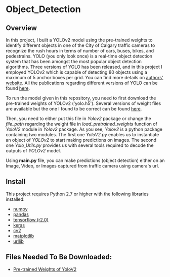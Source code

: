 # Object_Detection

## Overview
In this project, I built a YOLOv2 model using the pre-trained weights to identify different objects in one of the City of Calgary traffic cameras to recognize the rush hours in terms of number of cars, buses, bikes, and pedestrains. YOLO (you only look once) is a real-time object detection system that has been amongst the most popular object detection algorithms. Three versions of YOLO has been released, and in this project I employed YOLOv2 which is capable of detecting 80 objects using a maximum of 5 anchor boxes per grid. You can find more details on [authors' website](https://pjreddie.com/darknet/yolov2/). All the publications regarding different versions of YOLO can be found [here](https://pjreddie.com/publications/). 

To run the model given in this repository, you need to first download the pre-trained weights of YOLOv2 ('yolo.h5'). Several versions of weight files are available but the one I found to be correct can be found [here](https://drive.google.com/uc?id=11Q0Zq_bQSusPP8ALA3yeZq9j0yMfMBe-&export=download).  

Then, you need to either put this file in *Yolov2* package or change the *file_path* regarding the weight file in *load_pretrained_weights* function of *YoloV2* module in *Yolov2* package. As you see, *Yolov2* is a python package containing two modules. The first one *YoloV2.py* enables us to instantiate an object of *YOLOv2* to start making predictions on images. The second one *Yolo_Utils.py* provides us with several tools required to decode the outputs of *YOLOv2* model.

Using __main.py__ file, you can make predictions (object detection) either on an Image, Video, or Images captured from traffic camera using camera's url.

## Install
This project requires Python 2.7 or higher with the following libraries installed:
  * [numpy](https://numpy.org/)
  * [pandas](https://pandas.pydata.org/)
  * [tensorflow (r2.0)](https://www.tensorflow.org/versions/r2.0/api_docs/python/tf)
  * [keras](https://www.tensorflow.org/versions/r2.0/api_docs/python/tf)
  * [cv2](https://pypi.org/project/opencv-python/)
  * [matplotlib](https://matplotlib.org/)
  * [urllib](https://docs.python.org/2/library/urllib.html)
  
## Files Needed To Be Downloaded:
  * [Pre-trained Weights of YoloV2](https://drive.google.com/uc?id=11Q0Zq_bQSusPP8ALA3yeZq9j0yMfMBe-&export=download)

